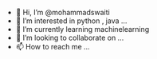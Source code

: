 - 👋 Hi, I’m @mohammadswaiti
- 👀 I’m interested in python , java ...
- 🌱 I’m currently learning machinelearning 
- 💞️ I’m looking to collaborate on ...
- 📫 How to reach me ...

<!---
mohammadswaiti/mohammadswaiti is a ✨ special ✨ repository because its `README.md` (this file) appears on your GitHub profile.
You can click the Preview link to take a look at your changes.
--->
